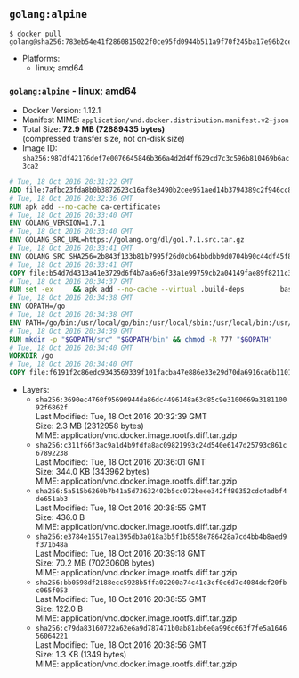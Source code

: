 ## `golang:alpine`

```console
$ docker pull golang@sha256:783eb54e41f2860815022f0ce95fd0944b511a9f70f245ba17e96b2cea0756c2
```

-	Platforms:
	-	linux; amd64

### `golang:alpine` - linux; amd64

-	Docker Version: 1.12.1
-	Manifest MIME: `application/vnd.docker.distribution.manifest.v2+json`
-	Total Size: **72.9 MB (72889435 bytes)**  
	(compressed transfer size, not on-disk size)
-	Image ID: `sha256:987df42176def7e0076645846b366a4d2d4ff629cd7c3c596b810469b6ac3ca2`

```dockerfile
# Tue, 18 Oct 2016 20:31:22 GMT
ADD file:7afbc23fda8b0b3872623c16af8e3490b2cee951aed14b3794389c2f946cc8c7 in / 
# Tue, 18 Oct 2016 20:32:36 GMT
RUN apk add --no-cache ca-certificates
# Tue, 18 Oct 2016 20:33:40 GMT
ENV GOLANG_VERSION=1.7.1
# Tue, 18 Oct 2016 20:33:40 GMT
ENV GOLANG_SRC_URL=https://golang.org/dl/go1.7.1.src.tar.gz
# Tue, 18 Oct 2016 20:33:41 GMT
ENV GOLANG_SRC_SHA256=2b843f133b81b7995f26d0cb64bbdbb9d0704b90c44df45f844d28881ad442d3
# Tue, 18 Oct 2016 20:33:41 GMT
COPY file:b54d7d4313a41e3729d6f4b7aa6e6f33a1e99759cb2a04149fae89f8211c3a65 in / 
# Tue, 18 Oct 2016 20:34:37 GMT
RUN set -ex 	&& apk add --no-cache --virtual .build-deps 		bash 		gcc 		musl-dev 		openssl 		go 		&& export GOROOT_BOOTSTRAP="$(go env GOROOT)" 		&& wget -q "$GOLANG_SRC_URL" -O golang.tar.gz 	&& echo "$GOLANG_SRC_SHA256  golang.tar.gz" | sha256sum -c - 	&& tar -C /usr/local -xzf golang.tar.gz 	&& rm golang.tar.gz 	&& cd /usr/local/go/src 	&& patch -p2 -i /no-pic.patch 	&& ./make.bash 		&& rm -rf /*.patch 	&& apk del .build-deps
# Tue, 18 Oct 2016 20:34:38 GMT
ENV GOPATH=/go
# Tue, 18 Oct 2016 20:34:38 GMT
ENV PATH=/go/bin:/usr/local/go/bin:/usr/local/sbin:/usr/local/bin:/usr/sbin:/usr/bin:/sbin:/bin
# Tue, 18 Oct 2016 20:34:39 GMT
RUN mkdir -p "$GOPATH/src" "$GOPATH/bin" && chmod -R 777 "$GOPATH"
# Tue, 18 Oct 2016 20:34:40 GMT
WORKDIR /go
# Tue, 18 Oct 2016 20:34:40 GMT
COPY file:f6191f2c86edc9343569339f101facba47e886e33e29d70da6916ca6b1101a53 in /usr/local/bin/ 
```

-	Layers:
	-	`sha256:3690ec4760f95690944da86dc4496148a63d85c9e3100669a318110092f6862f`  
		Last Modified: Tue, 18 Oct 2016 20:32:39 GMT  
		Size: 2.3 MB (2312958 bytes)  
		MIME: application/vnd.docker.image.rootfs.diff.tar.gzip
	-	`sha256:c311f66f3ac9a1d4b9fdfa8ac09821993c24d540e6147d25793c861c67892238`  
		Last Modified: Tue, 18 Oct 2016 20:36:01 GMT  
		Size: 344.0 KB (343962 bytes)  
		MIME: application/vnd.docker.image.rootfs.diff.tar.gzip
	-	`sha256:5a515b6260b7b41a5d73632402b5cc072beee342ff80352cdc4adbf4de651ab3`  
		Last Modified: Tue, 18 Oct 2016 20:38:55 GMT  
		Size: 436.0 B  
		MIME: application/vnd.docker.image.rootfs.diff.tar.gzip
	-	`sha256:e3784e15517ea1395db3a018a3b5f1b8558e786428a7cd4bb4b8aed9f371b48a`  
		Last Modified: Tue, 18 Oct 2016 20:39:18 GMT  
		Size: 70.2 MB (70230608 bytes)  
		MIME: application/vnd.docker.image.rootfs.diff.tar.gzip
	-	`sha256:bb0598df2188ecc5928b5ffa02200a74c41c3cf0c6d7c4084dcf20fbc065f053`  
		Last Modified: Tue, 18 Oct 2016 20:38:55 GMT  
		Size: 122.0 B  
		MIME: application/vnd.docker.image.rootfs.diff.tar.gzip
	-	`sha256:c79da83160722a62e6a9d787471b0ab81ab6e0a996c663f7fe5a164656064221`  
		Last Modified: Tue, 18 Oct 2016 20:38:56 GMT  
		Size: 1.3 KB (1349 bytes)  
		MIME: application/vnd.docker.image.rootfs.diff.tar.gzip
